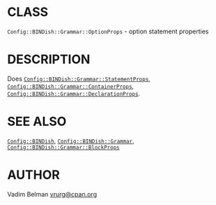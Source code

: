 CLASS
=====

`Config::BINDish::Grammar::OptionProps` - option statement properties

DESCRIPTION
===========

Does [`Config::BINDish::Grammar::StatementProps`](StatementProps.md), [`Config::BINDish::Grammar::ContainerProps`](ContainerProps.md), [`Config::BINDish::Grammar::DeclarationProps`](DeclarationProps.md).

SEE ALSO
========

[`Config::BINDish`](../../BINDish.md), [`Config::BINDish::Grammar`](../Grammar.md), [`Config::BINDish::Grammar::BlockProps`](BlockProps.md)

AUTHOR
======

Vadim Belman <vrurg@cpan.org>

